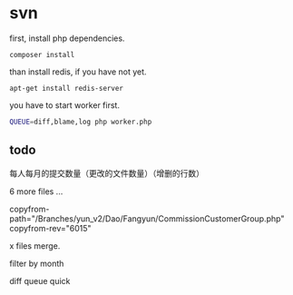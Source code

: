 svn
===============

first, install php dependencies.

```
composer install
```

than install redis, if you have not yet.

```
apt-get install redis-server
```

you have to start worker first.

```bash
QUEUE=diff,blame,log php worker.php
```

todo
-----

每人每月的提交数量（更改的文件数量）（增删的行数）

6 more files ...

copyfrom-path="/Branches/yun_v2/Dao/Fangyun/CommissionCustomerGroup.php"
   copyfrom-rev="6015"

x files merge.

filter by month

diff queue quick
